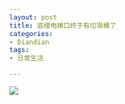 ```yaml
---
layout: post
title: 底楼电梯口终于有垃圾桶了
categories:
- Diandian
tags:
- 日常生活

---
```

<p><img src="http://m1.img.srcdd.com/farm5/d/2012/0627/10/F3012078F3DAC1095159A9202D8C8ADB_B500_900_500_467.JPEG" /><br /></p>